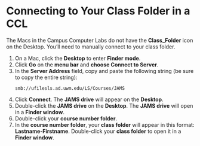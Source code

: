 # Connecting to Your Class Folder in a CCL

The Macs in the Campus Computer Labs do not have the **Class_Folder** icon on the Desktop. You’ll need to manually connect to your class folder. 

1. On a Mac, click the **Desktop** to enter **Finder mode**.
2. Click **Go** on the **menu bar** and **choose Connect to Server**.
3. In the **Server Address** field, copy and paste the following string (be sure to copy the entire string): <p><pre><code>smb://ufilesls.ad.uwm.edu/LS/Courses/JAMS</code></pre></p>
4. Click **Connect**. The **JAMS drive** will appear on the **Desktop**. 
5. Double-click the **JAMS drive** on the **Desktop**. The **JAMS drive** will open in a **Finder window**. 
6. Double-click your **course number folder**.
7. In the **course number folder**, your **class folder** will appear in this format: **Lastname-Firstname**. Double-click your **class folder** to open it in a **Finder window**.
